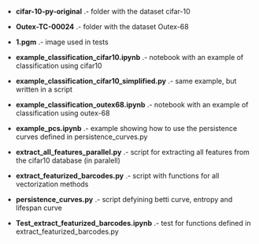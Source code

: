 * **cifar-10-py-original** .- folder with the dataset cifar-10
* **Outex-TC-00024** .- folder with the dataset Outex-68

* **1.pgm** .- image used in tests

* **example_classification_cifar10.ipynb** .- notebook with an example of classification using cifar10
* **example_classification_cifar10_simplified.py** .- same example, but written in a script
* **example_classification_outex68.ipynb** .- notebook with an example of classification using outex-68
* **example_pcs.ipynb** .- example showing how to use the persistence curves defined in persistence_curves.py
* **extract_all_features_parallel.py** .- script for extracting all features from the cifar10 database (in paralell) 
* **extract_featurized_barcodes.py** .- script with functions for all vectorization methods
* **persistence_curves.py** .- script defyining betti curve, entropy and lifespan curve
* **Test_extract_featurized_barcodes.ipynb** .- test for functions defined in extract_featurized_barcodes.py
